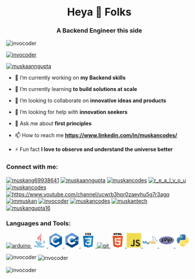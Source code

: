 <h1 align="center">Heya 👋 Folks</h1>
<h3 align="center">A Backend Engineer this side</h3>

<p align="left"> <img src="https://komarev.com/ghpvc/?username=invocoder&label=Profile%20views&color=0e75b6&style=flat" alt="invocoder" /> </p>

<p align="left"> <a href="https://github.com/ryo-ma/github-profile-trophy"><img src="https://github-profile-trophy.vercel.app/?username=invocoder" alt="invocoder" /></a> </p>

<p align="left"> <a href="https://twitter.com/muskaanngupta" target="blank"><img src="https://img.shields.io/twitter/follow/muskaanngupta?logo=twitter&style=for-the-badge" alt="muskaanngupta" /></a> </p>

- 🔭 I’m currently working on **my Backend skills**

- 🌱 I’m currently learning **to build solutions at scale**

- 👯 I’m looking to collaborate on **innovative ideas and products**

- 🤝 I’m looking for help with **innovation seekers**

- 💬 Ask me about **first principles**

- 📫 How to reach me **https://www.linkedin.com/in/muskancodes/**

- ⚡ Fun fact **I love to observe and understand the universe better**


<h3 align="left">Connect with me:</h3>
<p align="left">
<a href="https://dev.to/muskang69938641" target="blank"><img align="center" src="https://cdn.jsdelivr.net/npm/simple-icons@3.0.1/icons/dev-dot-to.svg" alt="muskang69938641" height="30" width="40" /></a>
<a href="https://twitter.com/muskaanngupta" target="blank"><img align="center" src="https://raw.githubusercontent.com/rahuldkjain/github-profile-readme-generator/master/src/images/icons/Social/twitter.svg" alt="muskaanngupta" height="30" width="40" /></a>
<a href="https://linkedin.com/in/muskancodes" target="blank"><img align="center" src="https://raw.githubusercontent.com/rahuldkjain/github-profile-readme-generator/master/src/images/icons/Social/linked-in-alt.svg" alt="muskancodes" height="30" width="40" /></a>
<a href="https://instagram.com/r_e_a_l_y_o_u" target="blank"><img align="center" src="https://raw.githubusercontent.com/rahuldkjain/github-profile-readme-generator/master/src/images/icons/Social/instagram.svg" alt="r_e_a_l_y_o_u" height="30" width="40" /></a>
<a href="https://medium.com/muskancodes" target="blank"><img align="center" src="https://raw.githubusercontent.com/rahuldkjain/github-profile-readme-generator/master/src/images/icons/Social/medium.svg" alt="muskancodes" height="30" width="40" /></a>
<a href="https://www.youtube.com/c/https://www.youtube.com/channel/ucwrb3hpr0zaeyhu5g7r3agq" target="blank"><img align="center" src="https://raw.githubusercontent.com/rahuldkjain/github-profile-readme-generator/master/src/images/icons/Social/youtube.svg" alt="https://www.youtube.com/channel/ucwrb3hpr0zaeyhu5g7r3agq" height="30" width="40" /></a>
<a href="https://www.codechef.com/users/immuskan" target="blank"><img align="center" src="https://cdn.jsdelivr.net/npm/simple-icons@3.1.0/icons/codechef.svg" alt="immuskan" height="30" width="40" /></a>
<a href="https://www.hackerrank.com/invocoder" target="blank"><img align="center" src="https://raw.githubusercontent.com/rahuldkjain/github-profile-readme-generator/master/src/images/icons/Social/hackerrank.svg" alt="invocoder" height="30" width="40" /></a>
<a href="https://codeforces.com/profile/muskancodes" target="blank"><img align="center" src="https://cdn.jsdelivr.net/npm/simple-icons@3.0.1/icons/codeforces.svg" alt="muskancodes" height="30" width="40" /></a>
<a href="https://www.leetcode.com/muskantech" target="blank"><img align="center" src="https://raw.githubusercontent.com/rahuldkjain/github-profile-readme-generator/master/src/images/icons/Social/leet-code.svg" alt="muskantech" height="30" width="40" /></a>
<a href="https://auth.geeksforgeeks.org/user/muskangupta16" target="blank"><img align="center" src="https://raw.githubusercontent.com/rahuldkjain/github-profile-readme-generator/master/src/images/icons/Social/geeks-for-geeks.svg" alt="muskangupta16" height="30" width="40" /></a>
</p>

<h3 align="left">Languages and Tools:</h3>
<p align="left"> <a href="https://www.arduino.cc/" target="_blank"> <img src="https://cdn.worldvectorlogo.com/logos/arduino-1.svg" alt="arduino" width="40" height="40"/> </a> <a href="https://www.java.com" target="_blank"> <img src="https://raw.githubusercontent.com/devicons/devicon/master/icons/java/java-original.svg" alt="java" width="40" height="40"/> </a>
<a href="https://www.cprogramming.com/" target="_blank"> <img src="https://raw.githubusercontent.com/devicons/devicon/master/icons/c/c-original.svg" alt="c" width="40" height="40"/> </a> <a href="https://www.w3schools.com/cpp/" target="_blank"> <img src="https://raw.githubusercontent.com/devicons/devicon/master/icons/cplusplus/cplusplus-original.svg" alt="cplusplus" width="40" height="40"/> </a> <a href="https://www.w3schools.com/css/" target="_blank"> <img src="https://raw.githubusercontent.com/devicons/devicon/master/icons/css3/css3-original-wordmark.svg" alt="css3" width="40" height="40"/> </a> <a href="https://git-scm.com/" target="_blank"> <img src="https://www.vectorlogo.zone/logos/git-scm/git-scm-icon.svg" alt="git" width="40" height="40"/> </a> <a href="https://www.w3.org/html/" target="_blank"> <img src="https://raw.githubusercontent.com/devicons/devicon/master/icons/html5/html5-original-wordmark.svg" alt="html5" width="40" height="40"/> </a> <a href="https://developer.mozilla.org/en-US/docs/Web/JavaScript" target="_blank"> <img src="https://raw.githubusercontent.com/devicons/devicon/master/icons/javascript/javascript-original.svg" alt="javascript" width="40" height="40"/> </a> <a href="https://www.mysql.com/" target="_blank"> <img src="https://raw.githubusercontent.com/devicons/devicon/master/icons/mysql/mysql-original-wordmark.svg" alt="mysql" width="40" height="40"/> </a> <a href="https://www.php.net" target="_blank"> <img src="https://raw.githubusercontent.com/devicons/devicon/master/icons/php/php-original.svg" alt="php" width="40" height="40"/> </a> <a href="https://www.python.org" target="_blank"> <img src="https://raw.githubusercontent.com/devicons/devicon/master/icons/python/python-original.svg" alt="python" width="40" height="40"/> </a> </p>

<p><img align="left" src="https://github-readme-stats.vercel.app/api/top-langs?username=invocoder&show_icons=true&locale=en&layout=compact" alt="invocoder" /></p>

<p>&nbsp;<img align="center" src="https://github-readme-stats.vercel.app/api?username=invocoder&show_icons=true&locale=en" alt="invocoder" /></p>

<p><img align="center" src="https://github-readme-streak-stats.herokuapp.com/?user=invocoder&" alt="invocoder" /></p>
